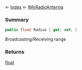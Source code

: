 ← [Index](Api-Index) ← [IMyRadioAntenna](Sandbox.ModAPI.Ingame.IMyRadioAntenna)

### Summary

```csharp
public float Radius { get; set; }
```

Broadcasting/Receiving range

### Returns

[float](https://docs.microsoft.com/en-us/dotnet/api/system.single?view=netframework-4.6)

